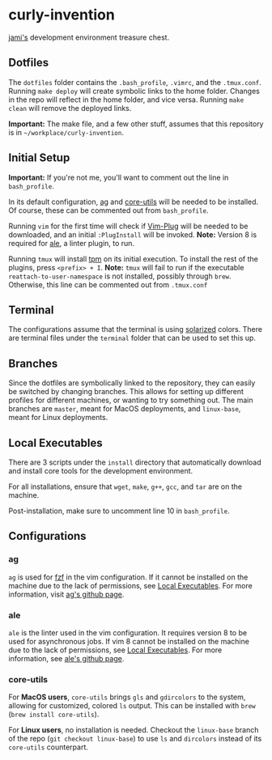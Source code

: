 # curly-invention

[jami's](www.jamiboy.com) development environment treasure chest.

## Dotfiles

The `dotfiles` folder contains the `.bash_profile`, `.vimrc`, and the `.tmux.conf`. Running `make deploy` will create symbolic links to the home folder. Changes in the repo will reflect in the home folder, and vice versa. Running `make clean` will remove the deployed links.

**Important:** The make file, and a few other stuff, assumes that this repository is in `~/workplace/curly-invention`.

## Initial Setup

**Important:** If you're not me, you'll want to comment out the line in `bash_profile`.

In its default configuration, [ag](#ag) and [core-utils](#core-utils) will be needed to be installed. Of course, these can be commented out from `bash_profile`.

Running `vim` for the first time will check if [Vim-Plug](https://github.com/junegunn/vim-plug) will be needed to be downloaded, and an initial `:PlugInstall` will be invoked. **Note:** Version 8 is required for [ale](#ale), a linter plugin, to run.

Running `tmux` will install [tpm](https://github.com/tmux-plugins/tpm) on its initial execution. To install the rest of the plugins, press `<prefix> + I`. **Note:** `tmux` will fail to run if the executable `reattach-to-user-namespace` is not installed, possibly through `brew`. Otherwise, this line can be commented out from `.tmux.conf`

## Terminal

The configurations assume that the terminal is using [solarized](http://ethanschoonover.com/solarized) colors. There are terminal files under the `terminal` folder that can be used to set this up.

## Branches

Since the dotfiles are symbolically linked to the repository, they can easily be switched by changing branches. This allows for setting up different profiles for different machines, or wanting to try something out. The main branches are `master`, meant for MacOS deployments, and `linux-base`, meant for Linux deployments.

## Local Executables

There are 3 scripts under the `install` directory that automatically download and install core tools for the development environment.

For all installations, ensure that `wget`, `make`, `g++`, `gcc`, and `tar` are on the machine.

Post-installation, make sure to uncomment line 10 in `bash_profile`.

## Configurations

### ag

`ag` is used for [fzf](https://github.com/junegunn/fzf.vim) in the vim configuration. If it cannot be installed on the machine due to the lack of permissions, see [Local Executables](#local-executables). For more information, visit [ag's github page](https://github.com/ggreer/the_silver_searcher).

### ale

`ale` is the linter used in the vim configuration. It requires version 8 to be used for asynchronous jobs. If vim 8 cannot be installed on the machine due to the lack of permissions, see [Local Executables](#local-executables). For more information, see [ale's github page](https://github.com/w0rp/ale).

### core-utils

For **MacOS users**, `core-utils` brings `gls` and `gdircolors` to the system, allowing for customized, colored `ls` output. This can be installed with `brew` (`brew install core-utils`).

For **Linux users**, no installation is needed. Checkout the `linux-base` branch of the repo (`git checkout linux-base`) to use `ls` and `dircolors` instead of its `core-utils` counterpart.

